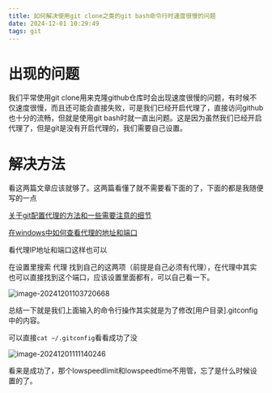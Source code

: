 ```yaml
---
title: 如何解决使用git clone之类的git bash命令行时速度很慢的问题
date: 2024-12-01 10:29:49
tags: git
---
```


# 出现的问题

我们平常使用git clone用来克隆github仓库时会出现速度很慢的问题，有时候不仅速度很慢，而且还可能会直接失败，可是我们已经开启代理了，直接访问github也十分的流畅，但就是使用git bash时就一直出问题。这是因为虽然我们已经开启代理了，但是git是没有开启代理的，我们需要自己设置。

# 解决方法

看这两篇文章应该就够了。这两篇看懂了就不需要看下面的了，下面的都是我随便写的一点

[关于git配置代理的方法和一些需要注意的细节](https://blog.csdn.net/weixin_45685193/article/details/120606369)

[在windows中如何查看代理的地址和端口](https://blog.csdn.net/qq_55888300/article/details/131498092)

看代理IP地址和端口这样也可以

在设置里搜索 代理 找到自己的这两项（前提是自己必须有代理），在代理中其实也可以直接找到这个端口，应该设置里面都有，可以自己看一下。

![image-20241201103720668](https://cdn.jsdelivr.net/gh/kkonglb/image/image-20241201103720668.png)

总结一下就是我们上面输入的命令行操作其实就是为了修改[用户目录].gitconfig中的内容。

可以直接`cat ~/.gitconfig`看看成功了没	

![image-20241201111140246](https://cdn.jsdelivr.net/gh/kkonglb/image/image-20241201111140246.png)

看来是成功了，那个lowspeedlimit和lowspeedtime不用管，忘了是什么时候设置的了。

